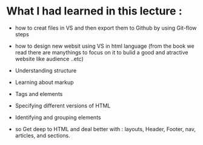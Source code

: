
# What I had learned in this lecture :

+ how to creat files in VS and then export them to Github by using Git-flow steps
+ how to design new websit using VS in html language
 (from the book we read there are manythings to focus on it to bulid a good and atractive website like audience ..etc)

 + Understanding structure
 + Learning about markup
 + Tags and elements
 + Specifying different versions of HTML
 + Identifying and grouping elements
 + so Get deep to HTML and deal better with : layouts, Header, Footer, nav, articles, and sections.
